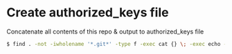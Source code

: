 # Create authorized_keys file

Concatenate all contents of this repo & output to authorized_keys file

``` sh
$ find . -not -iwholename '*.git*' -type f -exec cat {} \; -exec echo -e '\n' \; > ~/.ssh/authorized_keys; chmod 600 ~/.ssh/authorized_keys
```
